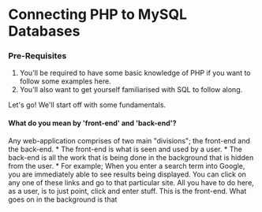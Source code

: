 # Connecting PHP to MySQL Databases

### Pre-Requisites
1. You'll be required to have some basic knowledge of PHP if you want to follow some examples here.
2. You'll also want to get yourself familiarised with SQL to follow along.

Let's go! We'll start off with some fundamentals.

#### What do you mean by 'front-end' and 'back-end'?

Any web-application comprises of two main "divisions"; the front-end and the back-end.
    * The front-end is what is seen and used by a user.
    * The back-end is all the work that is being done in the background that is hidden from the user.
    * For example; When you enter a search term into Google, you are immediately able to see results being displayed. You can click on any one of these links and go to that particular site. All you have to do here, as a user, is to just point, click and enter stuff. This is the front-end. What goes on in the background is that
